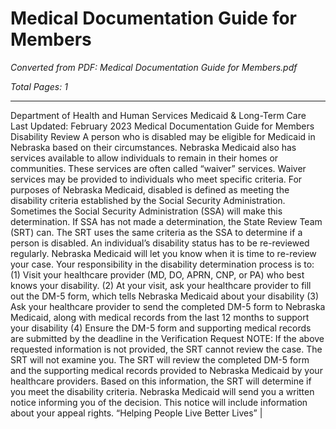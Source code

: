 # Medical Documentation Guide for Members

*Converted from PDF: Medical Documentation Guide for Members.pdf*

*Total Pages: 1*

---

Department of Health and Human Services
Medicaid & Long-Term Care
Last Updated: February 2023
Medical Documentation Guide for Members
Disability Review
A person who is disabled may be eligible for Medicaid in Nebraska based on their circumstances.
Nebraska Medicaid also has services available to allow individuals to remain in their homes or
communities. These services are often called “waiver” services. Waiver services may be provided to
individuals who meet specific criteria.
For purposes of Nebraska Medicaid, disabled is defined as meeting the disability criteria established
by the Social Security Administration. Sometimes the Social Security Administration (SSA) will make
this determination. If SSA has not made a determination, the State Review Team (SRT) can. The SRT
uses the same criteria as the SSA to determine if a person is disabled.
An individual’s disability status has to be re-reviewed regularly. Nebraska Medicaid will let you know
when it is time to re-review your case.
Your responsibility in the disability determination process is to:
(1) Visit your healthcare provider (MD, DO, APRN, CNP, or PA) who best knows your
disability.
(2) At your visit, ask your healthcare provider to fill out the DM-5 form, which tells Nebraska
Medicaid about your disability
(3) Ask your healthcare provider to send the completed DM-5 form to Nebraska Medicaid,
along with medical records from the last 12 months to support your disability
(4) Ensure the DM-5 form and supporting medical records are submitted by the deadline in
the Verification Request
NOTE: If the above requested information is not provided, the SRT cannot review the case.
The SRT will not examine you. The SRT will review the completed DM-5 form and the supporting
medical records provided to Nebraska Medicaid by your healthcare providers. Based on this
information, the SRT will determine if you meet the disability criteria.
Nebraska Medicaid will send you a written notice informing you of the decision. This notice will include
information about your appeal rights.
“Helping People Live Better Lives” |

